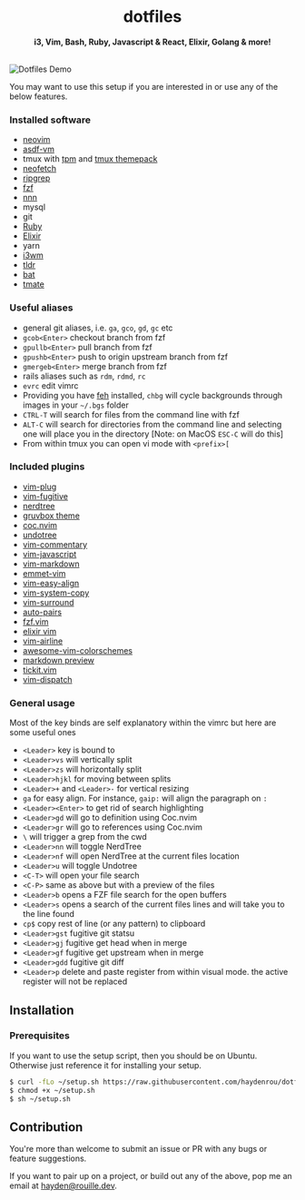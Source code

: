 <div align="center">
        <h1>dotfiles</h1>
        <strong>i3, Vim, Bash, Ruby, Javascript & React, Elixir, Golang & more!</strong>
</div>
<br>

![Dotfiles Demo](https://i.imgur.com/muOQBBa.png)

You may want to use this setup if you are interested in or use any of the below features.

### Installed software
- [neovim](https://neovim.io/)
- [asdf-vm](https://github.com/asdf-vm/asdf)
- tmux with [tpm](https://github.com/tmux-plugins/tpm) and [tmux themepack](https://github.com/jimeh/tmux-themepack)
- [neofetch](https://github.com/dylanaraps/neofetch)
- [ripgrep](https://github.com/BurntSushi/ripgrep)
- [fzf](https://github.com/junegunn/fzf)
- [nnn](https://github.com/jarun/nnn)
- mysql
- git
- [Ruby](https://github.com/ruby/ruby)
- [Elixir](https://elixir-lang.org/)
- yarn
- [i3wm](https://github.com/i3/i3)
- [tldr](https://tldr.sh)
- [bat](https://github.com/sharkdp/bat)
- [tmate](https://tmate.io/)

### Useful aliases
- general git aliases, i.e. `ga`, `gco`, `gd`, `gc` etc
- `gcob<Enter>` checkout branch from fzf
- `gpullb<Enter>` pull branch from fzf
- `gpushb<Enter>` push to origin upstream branch from fzf
- `gmergeb<Enter>` merge branch from fzf
- rails aliases such as `rdm`, `rdmd`, `rc`
- `evrc` edit vimrc
- Providing you have [feh](https://github.com/derf/feh) installed, `chbg` will cycle backgrounds through images in your `~/.bgs` folder
- `CTRL-T` will search for files from the command line with fzf
- `ALT-C` will search for directories from the command line and selecting one will place you in the directory [Note: on MacOS `ESC-C` will do this]
- From within tmux you can open vi mode with `<prefix>[`

### Included plugins
- [vim-plug](https://github.com/junegunn/vim-plug)
- [vim-fugitive](https://github.com/tpope/vim-fugitive)
- [nerdtree](https://github.com/preservim/nerdtree)
- [gruvbox theme](https://github.com/morhetz/gruvbox)
- [coc.nvim ](https://github.com/neoclide/coc.nvim)
- [undotree](https://github.com/mbbill/undotree)
- [vim-commentary](https://github.com/tpope/vim-commentary)
- [vim-javascript](https://github.com/pangloss/vim-javascript)
- [vim-markdown](https://github.com/plasticboy/vim-markdown)
- [emmet-vim](https://github.com/mattn/emmet-vim)
- [vim-easy-align](https://github.com/junegunn/vim-easy-align)
- [vim-system-copy](https://github.com/christoomey/vim-system-copy)
- [vim-surround](https://github.com/tpope/vim-surround)
- [auto-pairs](https://github.com/jiangmiao/auto-pairs)
- [fzf.vim](https://github.com/junegunn/fzf.vim)
- [elixir vim](https://github.com/elixir-editors/vim-elixir)
- [vim-airline](https://github.com/vim-airline/vim-airline)
- [awesome-vim-colorschemes](https://github.com/rafi/awesome-vim-colorschemes)
- [markdown preview](https://github.com/iamcco/markdown-preview.nvim)
- [tickit.vim](https://github.com/haydenrou/tickit.vim)
- [vim-dispatch](https://github.com/tpope/vim-dispatch)

### General usage
Most of the key binds are self explanatory within the vimrc but here are some useful ones
- `<Leader>` key is bound to ` `
- `<Leader>vs` will vertically split
- `<Leader>zs` will horizontally split
- `<Leader>hjkl` for moving between splits
- `<Leader>+` and `<Leader>-` for vertical resizing
- `ga` for easy align. For instance, `gaip:` will align the paragraph on `:`
- `<Leader><Enter>` to get rid of search highlighting
- `<Leader>gd` will go to definition using Coc.nvim
- `<Leader>gr` will go to references using Coc.nvim
- `\` will trigger a grep from the cwd
- `<Leader>nn` will toggle NerdTree
- `<Leader>nf` will open NerdTree at the current files location
- `<Leader>u` will toggle Undotree
- `<C-T>` will open your file search
- `<C-P>` same as above but with a preview of the files
- `<Leader>b` opens a FZF file search for the open buffers
- `<Leader>s` opens a search of the current files lines and will take you to the line found
- `cp$` copy rest of line (or any pattern) to clipboard
- `<Leader>gst` fugitive git statsu
- `<Leader>gj` fugitive get head when in merge
- `<Leader>gf` fugitive get upstream when in merge
- `<Leader>gdd` fugitive git diff
- `<Leader>p` delete and paste register from within visual mode. the active register will not be replaced

## Installation
### Prerequisites
If you want to use the setup script, then you should be on Ubuntu. Otherwise just reference it for installing your setup.

```sh
$ curl -fLo ~/setup.sh https://raw.githubusercontent.com/haydenrou/dotfiles/master/setup.sh
$ chmod +x ~/setup.sh
$ sh ~/setup.sh
```

## Contribution
You're more than welcome to submit an issue or PR with any bugs or feature suggestions.

If you want to pair up on a project, or build out any of the above, pop me an email at <hayden@rouille.dev>.
